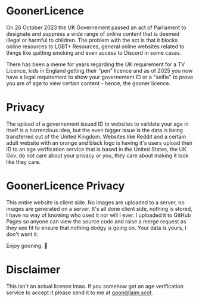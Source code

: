 # GoonerLicence

On 26 October 2023 the UK Governement passed an act of Parliament to designate and suppress a wide range of online content that is deemed illegal or harmful to children.  The problem with the act is that it blocks online resources to LGBT+ Resources, general online websites related to things like quitting smoking and even access to Discord in some cases. 

There has been a meme for years regarding the UK requirement for a TV Licence, kids in England getting their "pen" licence and as of 2025 you now have a legal requirement to show your governement ID or a "selfie" to prove you are of age to view certain content - hence, the gooner licence.

# Privacy
The upload of a governement issued ID to websites to validate your age in itself is a horrendous idea, but the even bigger issue is the data is being transferred out of the United Kingdom.  Websites like Reddit and a certain adult website with an orange and black logo is having it's users upload their ID to an age verification service that is based in the United States, the UK Gov. do not care about your privacy or you, they care about making it look like they care.

# GoonerLicence Privacy
This entire website is client side.  No images are uploaded to a server, no images are generated on a server.  It's all done client side, nothing is stored, I have no way of knowing who used it nor will I ever.  I uploaded it to GitHub Pages so anyone can view the source code and raise a merge request as they see fit to ensure that nothing dodgy is going on.  Your data is yours, I don't want it.

Enjoy gooning. 🫡

# Disclaimer
This isn't an actual licence lmao.  If you somehow get an age verification service to accept it please send it to me at goon@laim.scot.
